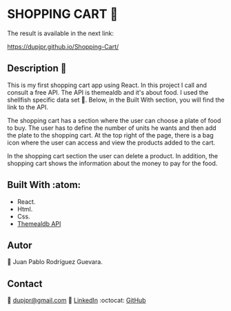 # SHOPPING CART :rocket:

The result is available in the next link:

https://dupjpr.github.io/Shopping-Cart/

## Description :notebook_with_decorative_cover:

This is my first shopping cart app using React. In this project I call and consult a free API. The API is themealdb and it's about food. I used the shellfish specific data set :fried_shrimp:. Below, in the Built With section, you will find the link to the API.

The shopping cart has a section where the user can choose a plate of food to buy. The user has to define the number of units he wants and then add the plate to the shopping cart. At the top right of the page, there is a bag icon where the user can access and view the products added to the cart.

In the shopping cart section the user can delete a product. In addition, the shopping cart shows the information about the money to pay for the food.

## Built With :atom:

* React.
* Html.
* Css.
* [Themealdb API](https://www.themealdb.com/)

## Autor

:man: Juan Pablo Rodríguez Guevara.

## Contact

:email: dupjpr@gmail.com
:briefcase: [LinkedIn](https://www.linkedin.com/in/juanp-rodr%C3%ADguez/)
:octocat: [GitHub](https://github.com/dupjpr) 

